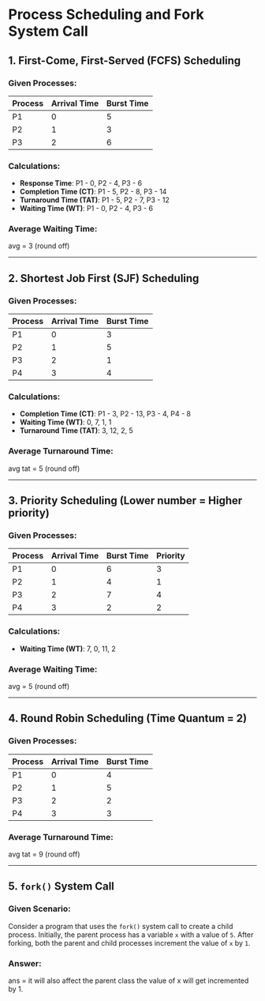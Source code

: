 # Process Scheduling and Fork System Call

## 1. First-Come, First-Served (FCFS) Scheduling

### Given Processes:
| Process | Arrival Time | Burst Time |
|---------|--------------|------------|
| P1      | 0           | 5          |
| P2      | 1           | 3          |
| P3      | 2           | 6          |

### Calculations:
- **Response Time**: P1 - 0, P2 - 4, P3 - 6  
- **Completion Time (CT)**: P1 - 5, P2 - 8, P3 - 14  
- **Turnaround Time (TAT)**: P1 - 5, P2 - 7, P3 - 12  
- **Waiting Time (WT)**: P1 - 0, P2 - 4, P3 - 6  

### Average Waiting Time:
avg = 3 (round off)

---

## 2. Shortest Job First (SJF) Scheduling

### Given Processes:
| Process | Arrival Time | Burst Time |
|---------|--------------|------------|
| P1      | 0           | 3          |
| P2      | 1           | 5          |
| P3      | 2           | 1          |
| P4      | 3           | 4          |

### Calculations:
- **Completion Time (CT)**: P1 - 3, P2 - 13, P3 - 4, P4 - 8  
- **Waiting Time (WT)**: 0, 7, 1, 1  
- **Turnaround Time (TAT)**: 3, 12, 2, 5  

### Average Turnaround Time:
avg tat = 5 (round off)

---

## 3. Priority Scheduling (Lower number = Higher priority)

### Given Processes:
| Process | Arrival Time | Burst Time | Priority |
|---------|--------------|------------|----------|
| P1      | 0           | 6          | 3        |
| P2      | 1           | 4          | 1        |
| P3      | 2           | 7          | 4        |
| P4      | 3           | 2          | 2        |

### Calculations:
- **Waiting Time (WT)**: 7, 0, 11, 2  

### Average Waiting Time:
avg = 5 (round off)

---

## 4. Round Robin Scheduling (Time Quantum = 2)

### Given Processes:
| Process | Arrival Time | Burst Time |
|---------|--------------|------------|
| P1      | 0           | 4          |
| P2      | 1           | 5          |
| P3      | 2           | 2          |
| P4      | 3           | 3          |

### Average Turnaround Time:
avg tat = 9 (round off)

---

## 5. `fork()` System Call

### Given Scenario:
Consider a program that uses the `fork()` system call to create a child process. Initially, the parent process has a variable `x` with a value of `5`. After forking, both the parent and child processes increment the value of `x` by `1`.

### Answer:
ans = it will also affect the parent class the value of x will get incremented by 1.
